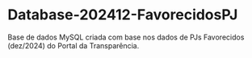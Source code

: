# Database-202412-FavorecidosPJ
Base de dados MySQL criada com base nos dados de PJs Favorecidos (dez/2024) do Portal da Transparência.

